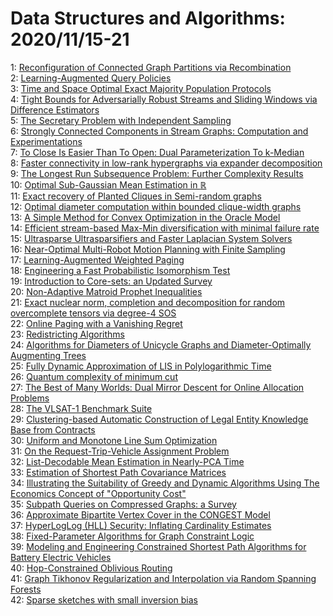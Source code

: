 # Data Structures and Algorithms: 2020/11/15-21  
1: [Reconfiguration of Connected Graph Partitions via Recombination](https://doi.org/10.48550/arXiv.2011.07378)  
2: [Learning-Augmented Query Policies](https://doi.org/10.48550/arXiv.2011.07385)  
3: [Time and Space Optimal Exact Majority Population Protocols](https://doi.org/10.48550/arXiv.2011.07392)  
4: [Tight Bounds for Adversarially Robust Streams and Sliding Windows via  Difference Estimators](https://doi.org/10.48550/arXiv.2011.07471)  
5: [The Secretary Problem with Independent Sampling](https://doi.org/10.48550/arXiv.2011.07869)  
6: [Strongly Connected Components in Stream Graphs: Computation and  Experimentations](https://doi.org/10.48550/arXiv.2011.08054)  
7: [To Close Is Easier Than To Open: Dual Parameterization To k-Median](https://doi.org/10.48550/arXiv.2011.08083)  
8: [Faster connectivity in low-rank hypergraphs via expander decomposition](https://doi.org/10.48550/arXiv.2011.08097)  
9: [The Longest Run Subsequence Problem: Further Complexity Results](https://doi.org/10.48550/arXiv.2011.08119)  
10: [Optimal Sub-Gaussian Mean Estimation in $\mathbb{R}$](https://doi.org/10.48550/arXiv.2011.08384)  
11: [Exact recovery of Planted Cliques in Semi-random graphs](https://doi.org/10.48550/arXiv.2011.08447)  
12: [Optimal diameter computation within bounded clique-width graphs](https://doi.org/10.48550/arXiv.2011.08448)  
13: [A Simple Method for Convex Optimization in the Oracle Model](https://doi.org/10.48550/arXiv.2011.08557)  
14: [Efficient stream-based Max-Min diversification with minimal failure rate](https://doi.org/10.48550/arXiv.2011.10659)  
15: [Ultrasparse Ultrasparsifiers and Faster Laplacian System Solvers](https://doi.org/10.48550/arXiv.2011.08806)  
16: [Near-Optimal Multi-Robot Motion Planning with Finite Sampling](https://doi.org/10.48550/arXiv.2011.08944)  
17: [Learning-Augmented Weighted Paging](https://doi.org/10.48550/arXiv.2011.09076)  
18: [Engineering a Fast Probabilistic Isomorphism Test](https://doi.org/10.48550/arXiv.2011.09375)  
19: [Introduction to Core-sets: an Updated Survey](https://doi.org/10.48550/arXiv.2011.09384)  
20: [Non-Adaptive Matroid Prophet Inequalities](https://doi.org/10.48550/arXiv.2011.09406)  
21: [Exact nuclear norm, completion and decomposition for random overcomplete  tensors via degree-4 SOS](https://doi.org/10.48550/arXiv.2011.09416)  
22: [Online Paging with a Vanishing Regret](https://doi.org/10.48550/arXiv.2011.09439)  
23: [Redistricting Algorithms](https://doi.org/10.48550/arXiv.2011.09504)  
24: [Algorithms for Diameters of Unicycle Graphs and Diameter-Optimally  Augmenting Trees](https://doi.org/10.48550/arXiv.2011.09591)  
25: [Fully Dynamic Approximation of LIS in Polylogarithmic Time](https://doi.org/10.48550/arXiv.2011.09761)  
26: [Quantum complexity of minimum cut](https://doi.org/10.48550/arXiv.2011.09823)  
27: [The Best of Many Worlds: Dual Mirror Descent for Online Allocation  Problems](https://doi.org/10.48550/arXiv.2011.10124)  
28: [The VLSAT-1 Benchmark Suite](https://doi.org/10.48550/arXiv.2011.11049)  
29: [Clustering-based Automatic Construction of Legal Entity Knowledge Base  from Contracts](https://doi.org/10.48550/arXiv.2012.01942)  
30: [Uniform and Monotone Line Sum Optimization](https://doi.org/10.48550/arXiv.2011.09932)  
31: [On the Request-Trip-Vehicle Assignment Problem](https://doi.org/10.48550/arXiv.2011.09952)  
32: [List-Decodable Mean Estimation in Nearly-PCA Time](https://doi.org/10.48550/arXiv.2011.09973)  
33: [Estimation of Shortest Path Covariance Matrices](https://doi.org/10.48550/arXiv.2011.09986)  
34: [Illustrating the Suitability of Greedy and Dynamic Algorithms Using The  Economics Concept of "Opportunity Cost"](https://doi.org/10.48550/arXiv.2011.10004)  
35: [Subpath Queries on Compressed Graphs: a Survey](https://doi.org/10.48550/arXiv.2011.10008)  
36: [Approximate Bipartite Vertex Cover in the CONGEST Model](https://doi.org/10.48550/arXiv.2011.10014)  
37: [HyperLogLog (HLL) Security: Inflating Cardinality Estimates](https://doi.org/10.48550/arXiv.2011.10355)  
38: [Fixed-Parameter Algorithms for Graph Constraint Logic](https://doi.org/10.48550/arXiv.2011.10385)  
39: [Modeling and Engineering Constrained Shortest Path Algorithms for  Battery Electric Vehicles](https://doi.org/10.48550/arXiv.2011.10400)  
40: [Hop-Constrained Oblivious Routing](https://doi.org/10.48550/arXiv.2011.10446)  
41: [Graph Tikhonov Regularization and Interpolation via Random Spanning  Forests](https://doi.org/10.48550/arXiv.2011.10450)  
42: [Sparse sketches with small inversion bias](https://doi.org/10.48550/arXiv.2011.10695)  
